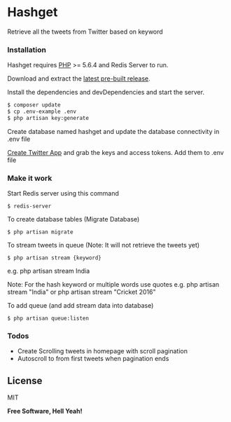 # Hashget

Retrieve all the tweets from Twitter based on keyword

### Installation

Hashget requires [PHP](http://www.php.net/) >= 5.6.4 and Redis Server to run.

Download and extract the [latest pre-built release](https://github.com/kavanpancholi/hashget).

Install the dependencies and devDependencies and start the server.

```sh
$ composer update
$ cp .env-example .env
$ php artisan key:generate
```
Create database named hashget and update the database connectivity in .env file

[Create Twitter App](https://apps.twitter.com/app/new) and grab the keys and access tokens. Add them to .env file

### Make it work
Start Redis server using this command
```
$ redis-server
```

To create database tables (Migrate Database)
```
$ php artisan migrate
```
To stream tweets in queue (Note: It will not retrieve the tweets yet)
```
$ php artisan stream {keyword}
```
e.g. php artisan stream India

Note: For the hash keyword or multiple words use quotes
e.g. php artisan stream "India" or php artisan stream "Cricket 2016"

To add queue (and add stream data into database)
```
$ php artisan queue:listen
```

### Todos
 - Create Scrolling tweets in homepage with scroll pagination
 - Autoscroll to from first tweets when pagination ends

License
----

MIT

**Free Software, Hell Yeah!**